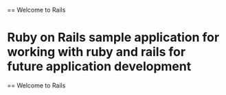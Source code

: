 == Welcome to Rails
# Ruby on Rails sample application for working with ruby and rails for future application development 
== Welcome to Rails